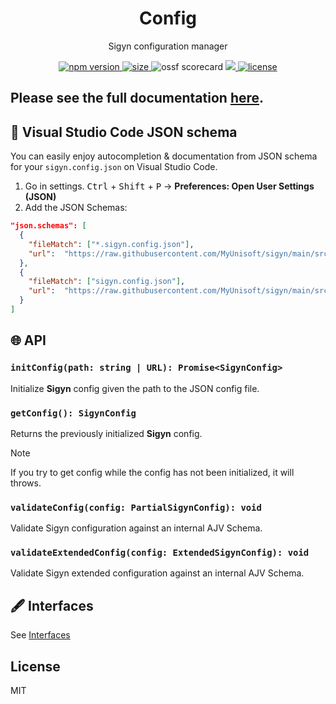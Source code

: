 <p align="center"><h1 align="center">
  Config
</h1></p>

<p align="center">
  Sigyn configuration manager
</p>

<p align="center">
  <a href="https://github.com/MyUnisoft/sigyn/src/config">
    <img src="https://img.shields.io/github/package-json/v/MyUnisoft/sigyn/main/src/config?style=for-the-badge&label=version" alt="npm version">
  </a>
  <a href="https://github.com/MyUnisoft/sigyn/src/config">
    <img src="https://img.shields.io/bundlephobia/min/@sigyn/config?style=for-the-badge" alt="size">
  </a>
  <a>
    <img src="https://api.securityscorecards.dev/projects/github.com/MyUnisoft/sigyn/badge?style=for-the-badge" alt="ossf scorecard">
  </a>
  <a href="https://github.com/MyUnisoft/sigyn/tree/main/src/config">
    <img src="https://img.shields.io/github/actions/workflow/status/MyUnisoft/sigyn/config.yml?style=for-the-badge">
  </a>
  <a href="https://github.com/MyUnisoft/sigyn/tree/main/src/LICENSE">
    <img src="https://img.shields.io/github/license/MyUnisoft/sigyn?style=for-the-badge" alt="license">
  </a>
</p>

## Please see the full documentation [here](https://myunisoft.github.io/sigyn/config/).

## 🧠 Visual Studio Code JSON schema

You can easily enjoy autocompletion & documentation from JSON schema for your `sigyn.config.json` on Visual Studio Code.

1. Go in settings. <kbd>Ctrl</kbd> + <kbd>Shift</kbd> + <kbd>P</kbd> -> **Preferences: Open User Settings (JSON)**
2. Add the JSON Schemas:
```json
"json.schemas": [
  {
    "fileMatch": ["*.sigyn.config.json"],
    "url":  "https://raw.githubusercontent.com/MyUnisoft/sigyn/main/src/config/src/schemas/extendedConfigSchema.json"
  },
  {
    "fileMatch": ["sigyn.config.json"],
    "url":  "https://raw.githubusercontent.com/MyUnisoft/sigyn/main/src/config/src/schemas/configSchema.json"
  }
]
```

## 🌐 API

### `initConfig(path: string | URL): Promise<SigynConfig>`

Initialize **Sigyn** config given the path to the JSON config file.

### `getConfig(): SigynConfig`

Returns the previously initialized **Sigyn** config.

> [!NOTE]
> If you try to get config while the config has not been initialized, it will throws.

### `validateConfig(config: PartialSigynConfig): void`

Validate Sigyn configuration against an internal AJV Schema.

### `validateExtendedConfig(config: ExtendedSigynConfig): void`

Validate Sigyn extended configuration against an internal AJV Schema.

## 🖋️ Interfaces

See [Interfaces](./docs/interfaces.md)

## License
MIT
